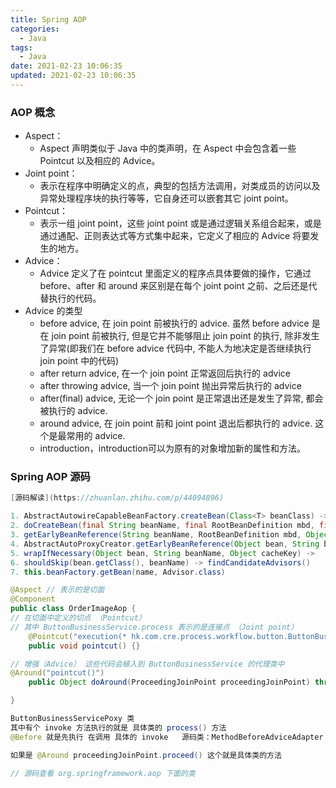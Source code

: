```yaml
---
title: Spring AOP
categories:
  - Java
tags:
  - Java
date: 2021-02-23 10:06:35
updated: 2021-02-23 10:06:35
---
```

### AOP 概念
- Aspect：
  - Aspect 声明类似于 Java 中的类声明，在 Aspect 中会包含着一些 Pointcut 以及相应的 Advice。
- Joint point：
  - 表示在程序中明确定义的点，典型的包括方法调用，对类成员的访问以及异常处理程序块的执行等等，它自身还可以嵌套其它 joint point。
- Pointcut：
  - 表示一组 joint point，这些 joint point 或是通过逻辑关系组合起来，或是通过通配、正则表达式等方式集中起来，它定义了相应的 Advice 将要发生的地方。
- Advice：
  - Advice 定义了在 pointcut 里面定义的程序点具体要做的操作，它通过 before、after 和 around 来区别是在每个 joint point 之前、之后还是代替执行的代码。
- Advice 的类型
  - before advice, 在 join point 前被执行的 advice. 虽然 before advice 是在 join point 前被执行, 但是它并不能够阻止 join point 的执行, 除非发生了异常(即我们在 before advice 代码中, 不能人为地决定是否继续执行 join point 中的代码)
  - after return advice, 在一个 join point 正常返回后执行的 advice
  - after throwing advice, 当一个 join point 抛出异常后执行的 advice
  - after(final) advice, 无论一个 join point 是正常退出还是发生了异常, 都会被执行的 advice.
  - around advice, 在 join point 前和 joint point 退出后都执行的 advice. 这个是最常用的 advice.
  - introduction，introduction可以为原有的对象增加新的属性和方法。

### Spring AOP 源码
```java
[源码解读](https://zhuanlan.zhihu.com/p/44094896)

1. AbstractAutowireCapableBeanFactory.createBean(Class<T> beanClass) -> 
2. doCreateBean(final String beanName, final RootBeanDefinition mbd, final @Nullable Object[] args) -> 
3. getEarlyBeanReference(String beanName, RootBeanDefinition mbd, Object bean) -> 
4. AbstractAutoProxyCreator.getEarlyBeanReference(Object bean, String beanName)  -> 
5. wrapIfNecessary(Object bean, String beanName, Object cacheKey) -> 
6. shouldSkip(bean.getClass(), beanName) -> findCandidateAdvisors()
7. this.beanFactory.getBean(name, Advisor.class)

@Aspect // 表示的是切面
@Component
public class OrderImageAop {
// 在切面中定义的切点 （Pointcut）
// 其中 ButtonBusinessService.process 表示的是连接点 （Joint point）
    @Pointcut("execution(* hk.com.cre.process.workflow.button.ButtonBusinessService.process(..))")
    public void pointcut() {}

// 增强（Advice） 这些代码会植入到 ButtonBusinessService 的代理类中
@Around("pointcut()")
    public Object doAround(ProceedingJoinPoint proceedingJoinPoint) throws Throwable {}

}

ButtonBusinessServicePoxy 类
其中有个 invoke 方法执行的就是 具体类的 process() 方法
@Before 就是先执行 在调用 具体的 invoke   源码类：MethodBeforeAdviceAdapter

如果是 @Around proceedingJoinPoint.proceed() 这个就是具体类的方法

// 源码查看 org.springframework.aop 下面的类

```
